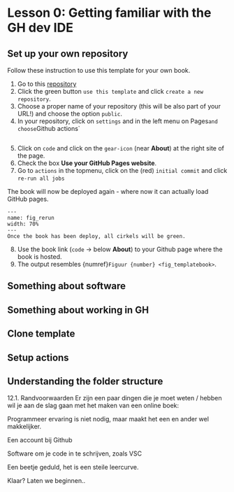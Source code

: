 # Lesson 0: Getting familiar with the GH dev IDE



## Set up your own repository
Follow these instruction to use this template for your own book.

1. Go to this [repository](https://github.com/FreekPols/JB2_book_template.git)
2. Click the green button `use this template` and click `create a new repository`.
3. Choose a proper name of your repository (this will be also part of your URL!) and choose the option `public`.
4. In your repository, click on `settings` and in the left menu on Pages` and choose `Github actions`

``` {figure} ../Figures/set_up_pages.png
```

5. Click on `code` and click on the `gear-icon` (near **About**) at the right site of the page. 
6. Check the box **Use your GitHub Pages website**.
7. Go to `actions` in the topmenu, click on the (red) `initial commit` and click `re-run all jobs`

The book will now be deployed again - where now it can actually load GitHub pages. 

```{figure} ../Figures/rerunjobs.PNG
---
name: fig_rerun
width: 70%
---
Once the book has been deploy, all cirkels will be green.
```

8. Use the book link  (`code` $\rightarrow$ below **About**) to your Github page where the book is hosted.
9. The output resembles {numref}`Figuur {number} <fig_templatebook>`.


## Something about software

## Something about working in GH

## Clone template 

## Setup actions

## Understanding the folder structure

12.1. Randvoorwaarden
Er zijn een paar dingen die je moet weten / hebben wil je aan de slag gaan met het maken van een online boek:

 Programmeer ervaring is niet nodig, maar maakt het een en ander wel makkelijker.

 Een account bij Github

 Software om je code in te schrijven, zoals VSC

 Een beetje geduld, het is een steile leercurve.

Klaar? Laten we beginnen..

